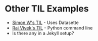 # Other TIL Examples

- [Simon W's TIL](https://github.com/simonw/til) - Uses Datasette
- [Rai Vivek's TIL](https://github.com/raivivek/til) - Python command line
- Is there any in a Jekyll setup?

